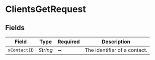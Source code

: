 # ClientsGetRequest


## Fields

| Field                        | Type                         | Required                     | Description                  |
| ---------------------------- | ---------------------------- | ---------------------------- | ---------------------------- |
| `xContactID`                 | *String*                     | :heavy_minus_sign:           | The identifier of a contact. |